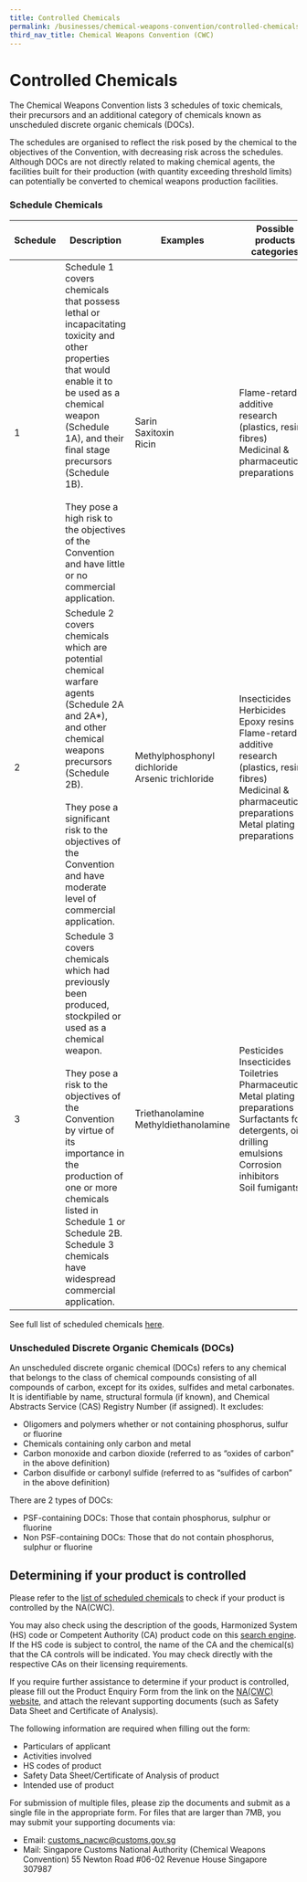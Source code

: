```yaml
---
title: Controlled Chemicals
permalink: /businesses/chemical-weapons-convention/controlled-chemicals
third_nav_title: Chemical Weapons Convention (CWC)
---
```


# Controlled Chemicals

The Chemical Weapons Convention lists 3 schedules of toxic chemicals, their precursors and an additional category of chemicals known as unscheduled discrete organic chemicals (DOCs).

The schedules are organised to reflect the risk posed by the chemical to the objectives of the Convention, with decreasing risk across the schedules. Although DOCs are not directly related to making chemical agents, the facilities built for their production (with quantity exceeding threshold limits) can potentially be converted to chemical weapons production facilities.


### Schedule Chemicals

| Schedule | Description | Examples | Possible products categories |
|--|--|--|--|
| 1 |   Schedule 1 covers chemicals that possess lethal or incapacitating toxicity and other properties that would enable it to be used as a chemical weapon (Schedule 1A), and their final stage precursors (Schedule 1B). <br><br> They pose a high risk to the objectives of the Convention and have little or no commercial application. |  Sarin <br> Saxitoxin <br> Ricin |   Flame-retardant additive research (plastics, resins, fibres) <br>  Medicinal & pharmaceutical preparations |
| 2 |  Schedule 2 covers chemicals which are potential chemical warfare agents (Schedule 2A and 2A*), and other chemical weapons precursors (Schedule 2B). <br><br> They pose a significant risk to the objectives of the Convention and have moderate level of commercial application.|  Methylphosphonyl dichloride <br>   Arsenic trichloride |   Insecticides <br>  Herbicides <br> Epoxy resins <br> Flame-retardant additive research (plastics, resins, fibres) <br>  Medicinal & pharmaceutical preparations <br>  Metal plating preparations |
| 3 |  Schedule 3 covers chemicals which had previously been produced, stockpiled or used as a chemical weapon. <br><br> They pose a risk to the objectives of the Convention by virtue of its importance in the production of one or more chemicals listed in Schedule 1 or Schedule 2B. Schedule 3 chemicals have widespread commercial application. |  Triethanolamine <br>   Methyldiethanolamine |  Pesticides <br>  Insecticides <br> Toiletries <br>  Pharmaceuticals <br> Metal plating preparations <br>  Surfactants for detergents, oil drilling emulsions <br> Corrosion inhibitors <br> Soil fumigants |

See full list of scheduled chemicals [here](https://www.customs.gov.sg/-/media/cus/files/business/chemical-weapons-convention/guidetonacwclicencewithschchemlist.pdf?la=en&hash=BB1E42B4501617DFDA8B2AC9F57BED5D57FFDE34).

### Unscheduled Discrete Organic Chemicals (DOCs)

An unscheduled discrete organic chemical (DOCs) refers to any chemical that belongs to the class of chemical compounds consisting of all compounds of carbon, except for its oxides, sulfides and metal carbonates. It is identifiable by name, structural formula (if known), and Chemical Abstracts Service (CAS) Registry Number (if assigned). It excludes:

-   Oligomers and polymers whether or not containing phosphorus, sulfur or fluorine
-   Chemicals containing only carbon and metal
-   Carbon monoxide and carbon dioxide (referred to as “oxides of carbon” in the above definition)
-   Carbon disulfide or carbonyl sulfide (referred to as “sulfides of carbon” in the above definition)

There are 2 types of DOCs:

-   PSF-containing DOCs: Those that contain phosphorus, sulphur or fluorine
-   Non PSF-containing DOCs: Those that do not contain phosphorus, sulphur or fluorine

## Determining if your product is controlled

Please refer to the [list of scheduled chemicals](https://www.customs.gov.sg/-/media/cus/files/business/chemical-weapons-convention/guidetonacwclicencewithschchemlist.pdf?la=en&hash=BB1E42B4501617DFDA8B2AC9F57BED5D57FFDE34) to check if your product is controlled by the NA(CWC).

You may also check using the description of the goods, Harmonized System (HS) code or Competent Authority (CA) product code on this [search engine](https://www.tradenet.gov.sg/tradenet/portlets/search/searchHSCA/searchInitHSCA.do). If the HS code is subject to control, the name of the CA and the chemical(s) that the CA controls will be indicated. You may check directly with the respective CAs on their licensing requirements.

If you require further assistance to determine if your product is controlled, please fill out the Product Enquiry Form from the link on the [NA(CWC) website](https://www.customs.gov.sg/eservices/customs-forms-and-service-links#CWC), and attach the relevant supporting documents (such as Safety Data Sheet and Certificate of Analysis).

The following information are required when filling out the form:

-   Particulars of applicant
-   Activities involved
-   HS codes of product
-   Safety Data Sheet/Certificate of Analysis of product
-   Intended use of product

For submission of multiple files, please zip the documents and submit as a single file in the appropriate form. For files that are larger than 7MB, you may submit your supporting documents via:

-   Email: [customs_nacwc@customs.gov.sg](mailto:customs_nacwc@customs.gov.sg2)
-   Mail: Singapore Customs
    National Authority (Chemical Weapons Convention)
    55 Newton Road #06-02
    Revenue House
    Singapore 307987
